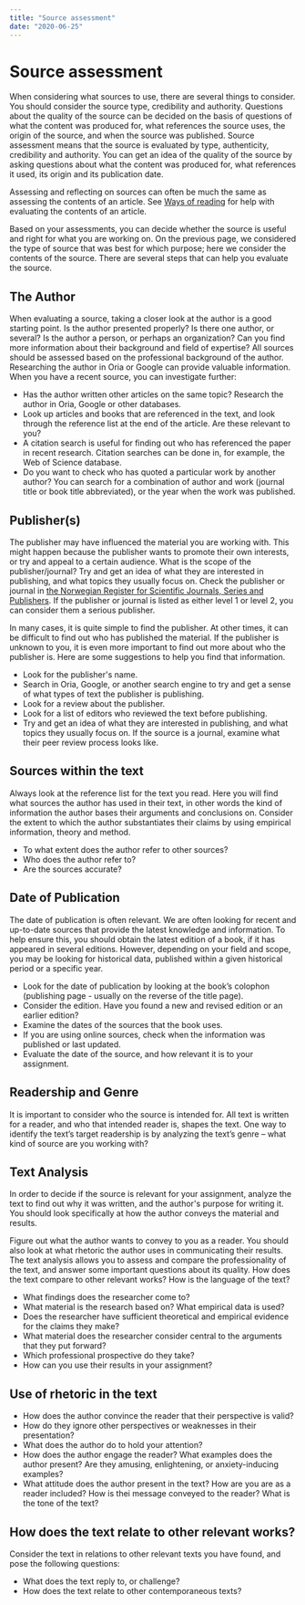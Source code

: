 ```yaml
---
title: "Source assessment"
date: "2020-06-25"
---
```


# Source assessment

When considering what sources to use, there are several things to consider. You should consider the source type, credibility and authority. Questions about the quality of the source can be decided on the basis of questions of what the content was produced for, what references the source uses, the origin of the source, and when the source was published. Source assessment means that the source is evaluated by type, authenticity, credibility and authority. You can get an idea of the quality of the source by asking questions about what the content was produced for, what references it used, its origin and its publication date.

Assessing and reflecting on sources can often be much the same as assessing the contents of an article. See [Ways of reading](https://sokogskriv.no/en/study-skills/ways-of-reading.html) for help with evaluating the contents of an article.

Based on your assessments, you can decide whether the source is useful and right for what you are working on. On the previous page, we considered the type of source that was best for which purpose; here we consider the contents of the source. There are several steps that can help you evaluate the source.

## The Author

When evaluating a source, taking a closer look at the author is a good starting point. Is the author presented properly? Is there one author, or several? Is the author a person, or perhaps an organization? Can you find more information about their background and field of expertise? All sources should be assessed based on the professional background of the author. Researching the author in Oria or Google can provide valuable information. When you have a recent source, you can investigate further: 

* Has the author written other articles on the same topic? Research the author in Oria, Google or other databases.
* Look up articles and books that are referenced in the text, and look through the reference list at the end of the article. Are these relevant to you?
* A citation search is useful for finding out who has referenced the paper in recent research. Citation searches can be done in, for example, the Web of Science database.
* Do you want to check who has quoted a particular work by another author? You can search for a combination of author and work (journal title or book title abbreviated), or the year when the work was published.


## Publisher(s)

The publisher may have influenced the material you are working with. This might happen because the publisher wants to promote their own interests, or try and appeal to a certain audience. What is the scope of the publisher/journal? Try and get an idea of what they are interested in publishing, and what topics they usually focus on. Check the publisher or journal in [the Norwegian Register for Scientific Journals, Series and Publishers](https://kanalregister.hkdir.no/publiseringskanaler/Forside.action;jsessionid=0uqRgIF6UZHkEcHvvMDEu7qO.undefined?request_locale=en). If the publisher or journal is listed as either level 1 or level 2, you can consider them a serious publisher. 

In many cases, it is quite simple to find the publisher. At other times, it can be difficult to find out who has published the material. If the publisher is unknown to you, it is even more important to find out more about who the publisher is. Here are some suggestions to help you find that information.

* Look for the publisher's name.
* Search in Oria, Google, or another search engine to try and get a sense of what types of text the publisher is publishing.
* Look for a review about the publisher.
* Look for a list of editors who reviewed the text before publishing.
* Try and get an idea of what they are interested in publishing, and what topics they usually focus on. If the source is a journal, examine what their peer review process looks like.

## Sources within the text

Always look at the reference list for the text you read. Here you will find what sources the author has used in their text, in other words the kind of information the author bases their arguments and conclusions on. Consider the extent to which the author substantiates their claims by using empirical information, theory and method.

* To what extent does the author refer to other sources?
* Who does the author refer to?
* Are the sources accurate?


## Date of Publication

The date of publication is often relevant. We are often looking for recent and up-to-date sources that provide the latest knowledge and information. To help ensure this, you should obtain the latest edition of a book, if it has appeared in several editions. However, depending on your field and scope, you may be looking for historical data, published within a given historical period or a specific year.  

* Look for the date of publication by looking at the book’s colophon (publishing page - usually on the reverse of the title page).
* Consider the edition. Have you found a new and revised edition or an earlier edition?
* Examine the dates of the sources that the book uses.
* If you are using online sources, check when the information was published or last updated.
* Evaluate the date of the source, and how relevant it is to your assignment.


## Readership and Genre

It is important to consider who the source is intended for. All text is written for a reader, and who that intended reader is, shapes the text. One way to identify the text’s target readership is by analyzing the text’s genre – what kind of source are you working with?


## Text Analysis

In order to decide if the source is relevant for your assignment, analyze the text to find out why it was written, and the author's purpose for writing it. You should look specifically at how the author conveys the material and results.

Figure out what the author wants to convey to you as a reader. You should also look at what rhetoric the author uses in communicating their results. The text analysis allows you to assess and compare the professionality of the text, and answer some important questions about its quality. How does the text compare to other relevant works? How is the language of the text?

* What findings does the researcher come to?
* What material is the research based on? What empirical data is used?
* Does the researcher have sufficient theoretical and empirical evidence for the claims they make?
* What material does the researcher consider central to the arguments that they put forward?
* Which professional prospective do they take?
* How can you use their results in your assignment?

## Use of rhetoric in the text

* How does the author convince the reader that their perspective is valid?
* How do they ignore other perspectives or weaknesses in their presentation?
* What does the author do to hold your attention?
* How does the author engage the reader? What examples does the author present? Are they amusing, enlightening, or anxiety-inducing examples?
* What attitude does the author present in the text? How are you are as a reader included? How is thei message conveyed to the reader? What is the tone of the text?

## How does the text relate to other relevant works?

Consider the text in relations to other relevant texts you have found, and pose the following questions: 

* What does the text reply to, or challenge? 
* How does the text relate to other contemporaneous texts?

